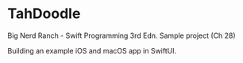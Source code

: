 # TahDoodle
Big Nerd Ranch - Swift Programming 3rd Edn. Sample project (Ch 28)

Building an example iOS and macOS app in SwiftUI.
